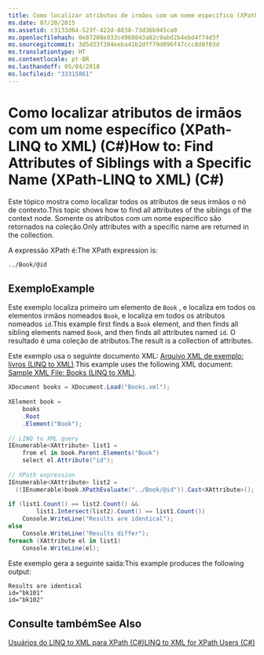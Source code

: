 ```yaml
---
title: Como localizar atributos de irmãos com um nome específico (XPath-LINQ to XML) (C#)
ms.date: 07/20/2015
ms.assetid: c3133d64-523f-422d-8838-73d36b945ca0
ms.openlocfilehash: 0e87208e033c4960843a82c9abd2b4ebd4f74d3f
ms.sourcegitcommit: 3d5d33f384eeba41b2dff79d096f47ccc8d8f03d
ms.translationtype: HT
ms.contentlocale: pt-BR
ms.lasthandoff: 05/04/2018
ms.locfileid: "33315861"
---
```

# <a name="how-to-find-attributes-of-siblings-with-a-specific-name-xpath-linq-to-xml-c"></a><span data-ttu-id="11d5d-102">Como localizar atributos de irmãos com um nome específico (XPath-LINQ to XML) (C#)</span><span class="sxs-lookup"><span data-stu-id="11d5d-102">How to: Find Attributes of Siblings with a Specific Name (XPath-LINQ to XML) (C#)</span></span>
<span data-ttu-id="11d5d-103">Este tópico mostra como localizar todos os atributos de seus irmãos o nó de contexto.</span><span class="sxs-lookup"><span data-stu-id="11d5d-103">This topic shows how to find all attributes of the siblings of the context node.</span></span> <span data-ttu-id="11d5d-104">Somente os atributos com um nome específico são retornados na coleção.</span><span class="sxs-lookup"><span data-stu-id="11d5d-104">Only attributes with a specific name are returned in the collection.</span></span>  
  
 <span data-ttu-id="11d5d-105">A expressão XPath é:</span><span class="sxs-lookup"><span data-stu-id="11d5d-105">The XPath expression is:</span></span>  
  
 `../Book/@id`  
  
## <a name="example"></a><span data-ttu-id="11d5d-106">Exemplo</span><span class="sxs-lookup"><span data-stu-id="11d5d-106">Example</span></span>  
 <span data-ttu-id="11d5d-107">Este exemplo localiza primeiro um elemento de `Book` , e localiza em todos os elementos irmãos nomeados `Book`, e localiza em todos os atributos nomeados `id`.</span><span class="sxs-lookup"><span data-stu-id="11d5d-107">This example first finds a `Book` element, and then finds all sibling elements named `Book`, and then finds all attributes named `id`.</span></span> <span data-ttu-id="11d5d-108">O resultado é uma coleção de atributos.</span><span class="sxs-lookup"><span data-stu-id="11d5d-108">The result is a collection of attributes.</span></span>  
  
 <span data-ttu-id="11d5d-109">Este exemplo usa o seguinte documento XML: [Arquivo XML de exemplo: livros (LINQ to XML)](../../../../csharp/programming-guide/concepts/linq/sample-xml-file-books-linq-to-xml.md).</span><span class="sxs-lookup"><span data-stu-id="11d5d-109">This example uses the following XML document: [Sample XML File: Books (LINQ to XML)](../../../../csharp/programming-guide/concepts/linq/sample-xml-file-books-linq-to-xml.md).</span></span>  
  
```csharp  
XDocument books = XDocument.Load("Books.xml");  
  
XElement book =   
    books  
    .Root  
    .Element("Book");  
  
// LINQ to XML query  
IEnumerable<XAttribute> list1 =  
    from el in book.Parent.Elements("Book")  
    select el.Attribute("id");  
  
// XPath expression  
IEnumerable<XAttribute> list2 =  
  ((IEnumerable)book.XPathEvaluate("../Book/@id")).Cast<XAttribute>();  
  
if (list1.Count() == list2.Count() &&  
        list1.Intersect(list2).Count() == list1.Count())  
    Console.WriteLine("Results are identical");  
else  
    Console.WriteLine("Results differ");  
foreach (XAttribute el in list1)  
    Console.WriteLine(el);  
```  
  
 <span data-ttu-id="11d5d-110">Este exemplo gera a seguinte saída:</span><span class="sxs-lookup"><span data-stu-id="11d5d-110">This example produces the following output:</span></span>  
  
```  
Results are identical  
id="bk101"  
id="bk102"  
```  
  
## <a name="see-also"></a><span data-ttu-id="11d5d-111">Consulte também</span><span class="sxs-lookup"><span data-stu-id="11d5d-111">See Also</span></span>  
 [<span data-ttu-id="11d5d-112">Usuários do LINQ to XML para XPath (C#)</span><span class="sxs-lookup"><span data-stu-id="11d5d-112">LINQ to XML for XPath Users (C#)</span></span>](../../../../csharp/programming-guide/concepts/linq/linq-to-xml-for-xpath-users.md)
